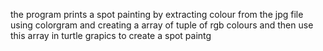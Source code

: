 the program prints a spot painting by extracting colour from the jpg file using colorgram and creating a array of tuple of rgb colours and then use this array in turtle grapics to create a spot paintg
